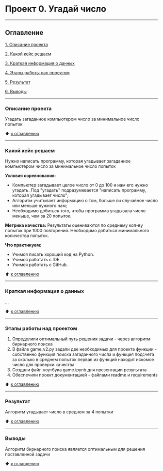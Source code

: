 # Проект 0. Угадай число
---
## Оглавление
[1. Описание проекта](https://github.com/OlgaKopaneva/HW_game/blob/main/README.md#Описание-проекта)

[2. Какой кейс решаем](https://github.com/OlgaKopaneva/HW_game/blob/main/README.md#Какой-кейс-решаем)

[3. Краткая информация о данных](https://github.com/OlgaKopaneva/HW_game/blob/main/README.md#Краткая-информация-о-данных)

[4. Этапы работы над проектом](https://github.com/OlgaKopaneva/HW_game/blob/main/README.md#Этапы-работы-над-проектом)

[5. Результат](https://github.com/OlgaKopaneva/HW_game/blob/main/README.md#Результат)

[6. Выводы](https://github.com/OlgaKopaneva/HW_game/blob/main/README.md#Выводы)

---

### Описание проекта
Угадать загаданное компьютером число за минимальное число попыток

:arrow_up: [к оглавлению](https://github.com/OlgaKopaneva/HW_game/blob/main/README.md#Оглавление)

---
### Какой кейс решаем
Нужно написать программу, которая угадывает загаданное компьютером число за минимальное число попыток

**Условия соревнования:**
- Компьютер загадывает целое число от 0 до 100 и нам его нужно угадать. Под "угадать" подразумевается "написать программу, которая угадывает число";
- Алгоритм учитывает информацию о том, больше ли случайное число или меньше нужного нам;
- Необходимо добиться того, чтобы программа угадывала число меньше, чем за 20 попыток.

**Метрика качества:**
Результаты оцениваются по среднему кол-ву попыток при 1000 повторений. Необходимо добиться минимального количества попыток.

**Что практикуем:**
- Учимся писать хороший код на Python.
- Учимся работать с IDE.
- Учимся работать с GitHub.

:arrow_up: [к оглавлению](https://github.com/OlgaKopaneva/HW_game/blob/main/README.md#Оглавление)

---
### Краткая информация о данных
...

:arrow_up: [к оглавлению](https://github.com/OlgaKopaneva/HW_game/blob/main/README.md#Оглавление)

---
### Этапы работы над проектом
1. Определили оптимальный путь решения задачи - через алгоритм бирнарного поиска
2. В файле game_v2.py задали две необходимых для проекта функции - собственно функция поиска загаданного числа и функция подсчета за сколько в среднем попыток первая из функций находит искомое число для проверки качества
3. Создали файл ноутбука game.ipynb для презентации результата
4. Обеспечили проект документацией - файлами readme и requirements

:arrow_up: [к оглавлению](https://github.com/OlgaKopaneva/HW_game/blob/main/README.md#Оглавление)

---
### Результат
Алгоритм угадывает число в среднем за 4 попытки

:arrow_up: [к оглавлению](https://github.com/OlgaKopaneva/HW_game/blob/main/README.md#Оглавление)

---
### Выводы
Алгоритм бирнарного поиска является оптимальным для решения поставленной задачи

:arrow_up: [к оглавлению](https://github.com/OlgaKopaneva/HW_game/blob/main/README.md#Оглавление)